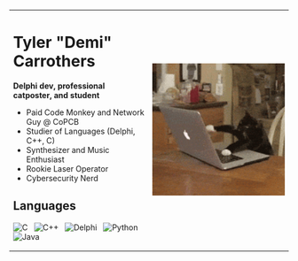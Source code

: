 <table>
  <tr>
    <td>
      <h1>Tyler "Demi" Carrothers</h1>
      <b>Delphi dev, professional catposter, and student</b>
      <ul>
        <li>Paid Code Monkey and Network Guy @ CoPCB</li>
        <li>Studier of Languages (Delphi, C++, C)</li>
        <li>Synthesizer and Music Enthusiast</li>
        <li>Rookie Laser Operator</li>
        <li>Cybersecurity Nerd</li>
      </ul>  
     <h2> Languages </h2>
        <p float="left">
  
  ![C](https://img.shields.io/badge/c-%2300599C.svg?style=for-the-badge&logo=c&logoColor=white) &nbsp;
  ![C++](https://img.shields.io/badge/c++-%2300599C.svg?style=for-the-badge&logo=c%2B%2B&logoColor=white) &nbsp;
  ![Delphi](https://img.shields.io/badge/Delphi-CC342D?style=for-the-badge&logo=delphi&logoColor=white) &nbsp;
  ![Python](https://img.shields.io/badge/python-3670A0?style=for-the-badge&logo=python&logoColor=ffdd54) &nbsp;
  ![Java](https://img.shields.io/badge/java-%23ED8B00.svg?style=for-the-badge&logo=openjdk&logoColor=white) &nbsp;
  
</p>
      </td>   
     <td>
      <img src="https://github.com/demicarrothers/images/blob/main/200w.gif?raw=true" width="500" width="500">
     </td>
   </tr>
</table>
